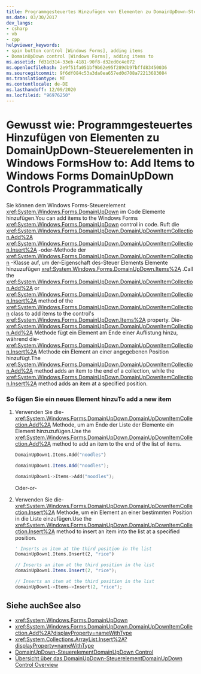 ```yaml
---
title: Programmgesteuertes Hinzufügen von Elementen zu DomainUpDown-Steuerelementen
ms.date: 03/30/2017
dev_langs:
- csharp
- vb
- cpp
helpviewer_keywords:
- spin button control [Windows Forms], adding items
- DomainUpDown control [Windows Forms], adding items to
ms.assetid: fd31d314-33eb-4181-90f8-d32ed0c4e072
ms.openlocfilehash: 2e9f51fa051bf9b62e95f289db97bffd83450036
ms.sourcegitcommit: 9f6df084c53a3da0ea657ed0d708a72213683084
ms.translationtype: MT
ms.contentlocale: de-DE
ms.lasthandoff: 12/09/2020
ms.locfileid: "96976250"
---
```

# <a name="how-to-add-items-to-windows-forms-domainupdown-controls-programmatically"></a><span data-ttu-id="fff89-102">Gewusst wie: Programmgesteuertes Hinzufügen von Elementen zu DomainUpDown-Steuerelementen in Windows Forms</span><span class="sxs-lookup"><span data-stu-id="fff89-102">How to: Add Items to Windows Forms DomainUpDown Controls Programmatically</span></span>
<span data-ttu-id="fff89-103">Sie können dem Windows Forms-Steuerelement <xref:System.Windows.Forms.DomainUpDown> im Code Elemente hinzufügen.</span><span class="sxs-lookup"><span data-stu-id="fff89-103">You can add items to the Windows Forms <xref:System.Windows.Forms.DomainUpDown> control in code.</span></span> <span data-ttu-id="fff89-104">Ruft die <xref:System.Windows.Forms.DomainUpDown.DomainUpDownItemCollection.Add%2A> <xref:System.Windows.Forms.DomainUpDown.DomainUpDownItemCollection.Insert%2A> -oder-Methode der <xref:System.Windows.Forms.DomainUpDown.DomainUpDownItemCollection> -Klasse auf, um der-Eigenschaft des-Steuer Elements Elemente hinzuzufügen <xref:System.Windows.Forms.DomainUpDown.Items%2A> .</span><span class="sxs-lookup"><span data-stu-id="fff89-104">Call the <xref:System.Windows.Forms.DomainUpDown.DomainUpDownItemCollection.Add%2A> or <xref:System.Windows.Forms.DomainUpDown.DomainUpDownItemCollection.Insert%2A> method of the <xref:System.Windows.Forms.DomainUpDown.DomainUpDownItemCollection> class to add items to the control's <xref:System.Windows.Forms.DomainUpDown.Items%2A> property.</span></span> <span data-ttu-id="fff89-105">Die- <xref:System.Windows.Forms.DomainUpDown.DomainUpDownItemCollection.Add%2A> Methode fügt ein Element am Ende einer Auflistung hinzu, während die- <xref:System.Windows.Forms.DomainUpDown.DomainUpDownItemCollection.Insert%2A> Methode ein Element an einer angegebenen Position hinzufügt.</span><span class="sxs-lookup"><span data-stu-id="fff89-105">The <xref:System.Windows.Forms.DomainUpDown.DomainUpDownItemCollection.Add%2A> method adds an item to the end of a collection, while the <xref:System.Windows.Forms.DomainUpDown.DomainUpDownItemCollection.Insert%2A> method adds an item at a specified position.</span></span>  
  
### <a name="to-add-a-new-item"></a><span data-ttu-id="fff89-106">So fügen Sie ein neues Element hinzu</span><span class="sxs-lookup"><span data-stu-id="fff89-106">To add a new item</span></span>  
  
1. <span data-ttu-id="fff89-107">Verwenden Sie die- <xref:System.Windows.Forms.DomainUpDown.DomainUpDownItemCollection.Add%2A> Methode, um am Ende der Liste der Elemente ein Element hinzuzufügen.</span><span class="sxs-lookup"><span data-stu-id="fff89-107">Use the <xref:System.Windows.Forms.DomainUpDown.DomainUpDownItemCollection.Add%2A> method to add an item to the end of the list of items.</span></span>  
  
    ```vb  
    DomainUpDown1.Items.Add("noodles")  
    ```  
  
    ```csharp  
    domainUpDown1.Items.Add("noodles");  
    ```  
  
    ```cpp  
    domainUpDown1->Items->Add("noodles");  
    ```  
  
     <span data-ttu-id="fff89-108">Oder</span><span class="sxs-lookup"><span data-stu-id="fff89-108">-or-</span></span>  
  
2. <span data-ttu-id="fff89-109">Verwenden Sie die- <xref:System.Windows.Forms.DomainUpDown.DomainUpDownItemCollection.Insert%2A> Methode, um ein Element an einer bestimmten Position in die Liste einzufügen.</span><span class="sxs-lookup"><span data-stu-id="fff89-109">Use the <xref:System.Windows.Forms.DomainUpDown.DomainUpDownItemCollection.Insert%2A> method to insert an item into the list at a specified position.</span></span>  
  
    ```vb  
    ' Inserts an item at the third position in the list  
    DomainUpDown1.Items.Insert(2, "rice")  
    ```  
  
    ```csharp  
    // Inserts an item at the third position in the list  
    domainUpDown1.Items.Insert(2, "rice");  
    ```  
  
    ```cpp  
    // Inserts an item at the third position in the list  
    domainUpDown1->Items->Insert(2, "rice");  
    ```  
  
## <a name="see-also"></a><span data-ttu-id="fff89-110">Siehe auch</span><span class="sxs-lookup"><span data-stu-id="fff89-110">See also</span></span>

- <xref:System.Windows.Forms.DomainUpDown>
- <xref:System.Windows.Forms.DomainUpDown.DomainUpDownItemCollection.Add%2A?displayProperty=nameWithType>
- <xref:System.Collections.ArrayList.Insert%2A?displayProperty=nameWithType>
- [<span data-ttu-id="fff89-111">DomainUpDown-Steuerelement</span><span class="sxs-lookup"><span data-stu-id="fff89-111">DomainUpDown Control</span></span>](domainupdown-control-windows-forms.md)
- [<span data-ttu-id="fff89-112">Übersicht über das DomainUpDown-Steuerelement</span><span class="sxs-lookup"><span data-stu-id="fff89-112">DomainUpDown Control Overview</span></span>](domainupdown-control-overview-windows-forms.md)
